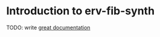 # Introduction to erv-fib-synth

TODO: write [great documentation](http://jacobian.org/writing/what-to-write/)

